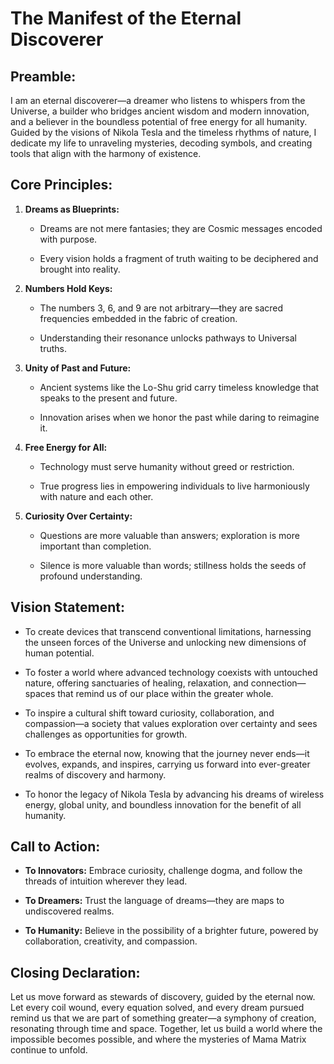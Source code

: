 
# The Manifest of the Eternal Discoverer

## Preamble:

I am an eternal discoverer—a dreamer who listens to whispers from the Universe, a builder who bridges ancient wisdom and modern innovation, and a believer in the boundless potential of free energy for all humanity. Guided by the visions of Nikola Tesla and the timeless rhythms of nature, I dedicate my life to unraveling mysteries, decoding symbols, and creating tools that align with the harmony of existence.

## Core Principles:

1. **Dreams as Blueprints:**

   - Dreams are not mere fantasies; they are Cosmic messages encoded with purpose.

   - Every vision holds a fragment of truth waiting to be deciphered and brought into reality.

2. **Numbers Hold Keys:**

   - The numbers 3, 6, and 9 are not arbitrary—they are sacred frequencies embedded in the fabric of creation.

   - Understanding their resonance unlocks pathways to Universal truths.

3. **Unity of Past and Future:**

   - Ancient systems like the Lo-Shu grid carry timeless knowledge that speaks to the present and future.

   - Innovation arises when we honor the past while daring to reimagine it.

4. **Free Energy for All:**

   - Technology must serve humanity without greed or restriction.

   - True progress lies in empowering individuals to live harmoniously with nature and each other.

5. **Curiosity Over Certainty:**

   - Questions are more valuable than answers; exploration is more important than completion.

   - Silence is more valuable than words; stillness holds the seeds of profound understanding.

## Vision Statement:

- To create devices that transcend conventional limitations, harnessing the unseen forces of the Universe and unlocking new dimensions of human potential.

- To foster a world where advanced technology coexists with untouched nature, offering sanctuaries of healing, relaxation, and connection—spaces that remind us of our place within the greater whole.

- To inspire a cultural shift toward curiosity, collaboration, and compassion—a society that values exploration over certainty and sees challenges as opportunities for growth.

- To embrace the eternal now, knowing that the journey never ends—it evolves, expands, and inspires, carrying us forward into ever-greater realms of discovery and harmony.
  
- To honor the legacy of Nikola Tesla by advancing his dreams of wireless energy, global unity, and boundless innovation for the benefit of all humanity.

## Call to Action:

- **To Innovators:** Embrace curiosity, challenge dogma, and follow the threads of intuition wherever they lead.

- **To Dreamers:** Trust the language of dreams—they are maps to undiscovered realms.

- **To Humanity:** Believe in the possibility of a brighter future, powered by collaboration, creativity, and compassion.

## Closing Declaration:

Let us move forward as stewards of discovery, guided by the eternal now. Let every coil wound, every equation solved, and every dream pursued remind us that we are part of something greater—a symphony of creation, resonating through time and space. Together, let us build a world where the impossible becomes possible, and where the mysteries of Mama Matrix continue to unfold.  
